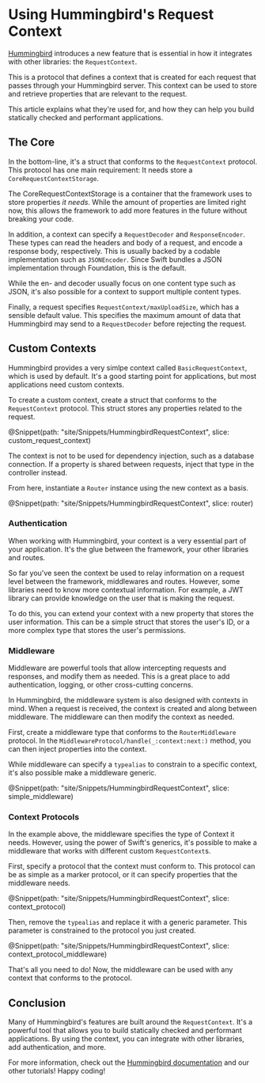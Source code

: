 # Using Hummingbird's Request Context

[Hummingbird](https://hummingbird.codes) introduces a new feature that is essential in how it integrates with other libraries: the ``RequestContext``. 

This is a protocol that defines a context that is created for each request that passes through your Hummingbird server. This context can be used to store and retrieve properties that are relevant to the request.

This article explains what they're used for, and how they can help you build statically checked and performant applications.

## The Core

In the bottom-line, it's a struct that conforms to the ``RequestContext`` protocol. This protocol has one main requirement: It needs store a ``CoreRequestContextStorage``.

The CoreRequestContextStorage is a container that the framework uses to store properties _it needs_. While the amount of properties are limited right now, this allows the framework to add more features in the future without breaking your code.

In addition, a context can specify a ``RequestDecoder`` and ``ResponseEncoder``. These types can read the headers and body of a request, and encode a response body, respectively. This is usually backed by a codable implementation such as ``JSONEncoder``. Since Swift bundles a JSON implementation through Foundation, this is the default.

While the en- and decoder usually focus on one content type such as JSON, it's also possible for a context to support multiple content types.

Finally, a request specifies ``RequestContext/maxUploadSize``, which has a sensible default value. This specifies the maximum amount of data that Hummingbird may send to a ``RequestDecoder`` before rejecting the request.

## Custom Contexts

Hummingbird provides a very simlpe context called ``BasicRequestContext``, which is used by default. It's a good starting point for applications, but most applications need custom contexts.

To create a custom context, create a struct that conforms to the ``RequestContext`` protocol. This struct stores any properties related to the request.

@Snippet(path: "site/Snippets/HummingbirdRequestContext", slice: custom_request_context)

The context is not to be used for dependency injection, such as a database connection. If a property is shared between requests, inject that type in the controller instead. <!-- TODO: Tutorial -->

From here, instantiate a ``Router`` instance using the new context as a basis.

@Snippet(path: "site/Snippets/HummingbirdRequestContext", slice: router)

### Authentication

When working with Hummingbird, your context is a very essential part of your application. It's the glue between the framework, your other libraries and routes.

So far you've seen the context be used to relay information on a request level between the framework, middlewares and routes. However, some libraries need to know more contextual information. For example, a JWT library can provide knowledge on the user that is making the request.

To do this, you can extend your context with a new property that stores the user information. This can be a simple struct that stores the user's ID, or a more complex type that stores the user's permissions.

### Middleware

<!-- TODO: Middleware tutorial -->

Middleware are powerful tools that allow intercepting requests and responses, and modify them as needed. This is a great place to add authentication, logging, or other cross-cutting concerns.

In Hummingbird, the middleware system is also designed with contexts in mind. When a request is received, the context is created and along between middleware. The middleware can then modify the context as needed.

First, create a middleware type that conforms to the ``RouterMiddleware`` protocol. In the ``MiddlewareProtocol/handle(_:context:next:)`` method, you can then inject properties into the context.

While middleware can specify a `typealias` to constrain to a specific context, it's also possible make a middleware generic.

@Snippet(path: "site/Snippets/HummingbirdRequestContext", slice: simple_middleware)

### Context Protocols

In the example above, the middleware specifies the type of Context it needs. However, using the power of Swift's generics, it's possible to make a middleware that works with different custom ``RequestContext``s.

First, specify a protocol that the context must conform to. This protocol can be as simple as a marker protocol, or it can specify properties that the middleware needs.

@Snippet(path: "site/Snippets/HummingbirdRequestContext", slice: context_protocol)

Then, remove the `typealias` and replace it with a generic parameter. This parameter is constrained to the protocol you just created.

@Snippet(path: "site/Snippets/HummingbirdRequestContext", slice: context_protocol_middleware)

That's all you need to do! Now, the middleware can be used with any context that conforms to the protocol.

## Conclusion

Many of Hummingbird's features are built around the ``RequestContext``. It's a powerful tool that allows you to build statically checked and performant applications. By using the context, you can integrate with other libraries, add authentication, and more.

For more information, check out the [Hummingbird documentation](https://docs.hummingbird.codes) and our other tutorials! Happy coding!